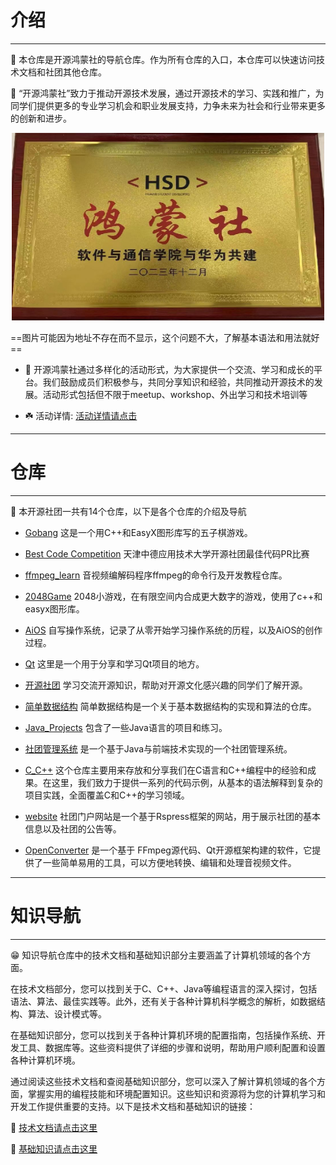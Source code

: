 # 介绍  

***

📢 本仓库是开源鸿蒙社的导航仓库。作为所有仓库的入口，本仓库可以快速访问技术文档和社团其他仓库。

🌟 “开源鸿蒙社”致力于推动开源技术发展，通过开源技术的学习、实践和推广，为同学们提供更多的专业学习机会和职业发展支持，力争未来为社会和行业带来更多的创新和进步。  

<div align="center"> <img src="./logo.jpg" width = 500 height = 300 /> </div>

==图片可能因为地址不存在而不显示，这个问题不大，了解基本语法和用法就好==


- 🚩 开源鸿蒙社通过多样化的活动形式，为大家提供一个交流、学习和成长的平台。我们鼓励成员们积极参与，共同分享知识和经验，共同推动开源技术的发展。活动形式包括但不限于meetup、workshop、外出学习和技术培训等

- ☘️ 活动详情: [活动详情请点击](./event/README.md)  

***

# 仓库  

***

📢 本开源社团一共有14个仓库，以下是各个仓库的介绍及导航

- [Gobang](https://gitee.com/TSGU-OSC/gobang)    这是一个用C++和EasyX图形库写的五子棋游戏。
  
- [Best Code Competition](https://gitee.com/TSGU-OSC/BCC)    天津中德应用技术大学开源社团最佳代码PR比赛
  
- [ffmpeg_learn](https://gitee.com/TSGU-OSC/ffmpeg_learn)    音视频编解码程序ffmpeg的命令行及开发教程仓库。
  
- [2048Game](https://gitee.com/TSGU-OSC/2048-game)    2048小游戏，在有限空间内合成更大数字的游戏，使用了c++和easyx图形库。 
  
- [AiOS](https://gitee.com/TSGU-OSC/ai-os)    自写操作系统，记录了从零开始学习操作系统的历程，以及AiOS的创作过程。

- [Qt](https://gitee.com/TSGU-OSC/qt)    这里是一个用于分享和学习Qt项目的地方。  

- [开源社团](https://gitee.com/TSGU-OSC/Root)    学习交流开源知识，帮助对开源文化感兴趣的同学们了解开源。

- [简单数据结构](https://gitee.com/TSGU-OSC/simple-data-structure)    简单数据结构是一个关于基本数据结构的实现和算法的仓库。

- [Java_Projects](https://gitee.com/TSGU-OSC/Java_Projects)    包含了一些Java语言的项目和练习。

- [社团管理系统](https://gitee.com/TSGU-OSC/management-system)    是一个基于Java与前端技术实现的一个社团管理系统。

- [C_C++](https://gitee.com/TSGU-OSC/C_)    这个仓库主要用来存放和分享我们在C语言和C++编程中的经验和成果。在这里，我们致力于提供一系列的代码示例，从基本的语法解释到复杂的项目实践，全面覆盖C和C++的学习领域。

- [website](https://gitee.com/TSGU-OSC/website)    社团门户网站是一个基于Rspress框架的网站，用于展示社团的基本信息以及社团的公告等。

- [OpenConverter](https://gitee.com/TSGU-OSC/OpenConverter)    是一个基于 FFmpeg源代码、Qt开源框架构建的软件，它提供了一些简单易用的工具，可以方便地转换、编辑和处理音视频文件。

***

# 知识导航  

***

😁 知识导航仓库中的技术文档和基础知识部分主要涵盖了计算机领域的各个方面。

在技术文档部分，您可以找到关于C、C++、Java等编程语言的深入探讨，包括语法、算法、最佳实践等。此外，还有关于各种计算机科学概念的解析，如数据结构、算法、设计模式等。

在基础知识部分，您可以找到关于各种计算机环境的配置指南，包括操作系统、开发工具、数据库等。这些资料提供了详细的步骤和说明，帮助用户顺利配置和设置各种计算机环境。

通过阅读这些技术文档和查阅基础知识部分，您可以深入了解计算机领域的各个方面，掌握实用的编程技能和环境配置知识。这些知识和资源将为您的计算机学习和开发工作提供重要的支持。以下是技术文档和基础知识的链接：


🌟 [技术文档请点击这里](./blog/README.md)


🚀 [基础知识请点击这里](./command/README.md)
